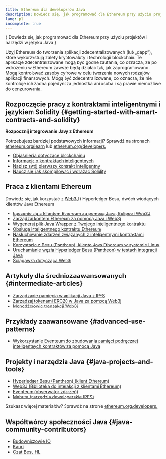 ```yaml
---
title: Ethereum dla deweloperów Java
description: Dowiedz się, jak programować dla Ethereum przy użyciu projektów i narzędzi w języku Java
lang: pl
incomplete: true
---
```


{
<FeaturedText>Dowiedz się, jak programować dla Ethereum przy użyciu projektów i narzędzi w języku Java</FeaturedText>
}

Użyj Ethereum do tworzenia aplikacji zdecentralizowanych (lub „dapp”), które wykorzystują zalety kryptowaluty i technologii blockchain. Te aplikacje zdecentralizowane mogą być godne zaufania, co oznacza, że ​​po wdrożeniu w Ethereum zawsze będą działać tak, jak zaprogramowano. Mogą kontrolować zasoby cyfrowe w celu tworzenia nowych rodzajów aplikacji finansowych. Mogą być zdecentralizowane, co oznacza, że ​​nie kontroluje ich żadna pojedyncza jednostka ani osoba i są prawie niemożliwe do cenzurowania.

## Rozpoczęcie pracy z kontraktami inteligentnymi i językiem Solidity \{#getting-started-with-smart-contracts-and-solidity}

**Rozpocznij integrowanie Javy z Ethereum**

Potrzebujesz bardziej podstawowych informacji? Sprawdź na stronach [ethereum.org/learn](/learn/) lub [ethereum.org/developers.](/developers/)

- [Objaśnienia dotyczące blockchainu](https://kauri.io/article/d55684513211466da7f8cc03987607d5/blockchain-explained)
- [Informacje o kontraktach inteligentnych](https://kauri.io/article/e4f66c6079e74a4a9b532148d3158188/ethereum-101-part-5-the-smart-contract)
- [Napisz swój pierwszy kontrakt inteligentny](https://kauri.io/article/124b7db1d0cf4f47b414f8b13c9d66e2/remix-ide-your-first-smart-contract)
- [Naucz się, jak skompilować i wdrażać Solidity](https://kauri.io/article/973c5f54c4434bb1b0160cff8c695369/understanding-smart-contract-compilation-and-deployment)

## Praca z klientami Ethereum

Dowiedz się, jak korzystać z [Web3J](https://github.com/web3j/web3j) i Hyperledger Besu, dwóch wiodących klientów Java Ethereum

- [Łączenie się z klientem Ethereum za pomocą Java, Eclipse i Web3J](https://kauri.io/article/b9eb647c47a546bc95693acc0be72546/connecting-to-an-ethereum-client-with-java-eclipse-and-web3j)
- [Zarządzaj kontem Ethereum za pomocą Java i Web3j](https://kauri.io/article/925d923e12c543da9a0a3e617be963b4/manage-an-ethereum-account-with-java-and-web3j)
- [Wygeneruj plik Java Wrapper z Twojego inteligentnego kontraktu](https://kauri.io/article/84475132317d4d6a84a2c42eb9348e4b/generate-a-java-wrapper-from-your-smart-contract)
- [Obsługa inteligentnego kontraktu Ethereum](https://kauri.io/article/14dc434d11ef4ee18bf7d57f079e246e/interacting-with-an-ethereum-smart-contract-in-java)
- [Nasłuchiwanie zdarzeń związanych z inteligentnymi kontraktami Ethereum](https://kauri.io/article/760f495423db42f988d17b8c145b0874/listening-for-ethereum-smart-contract-events-in-java)
- [Korzystanie z Besu (Pantheon), klienta Java Ethereum w systemie Linux](https://kauri.io/article/276dd27f1458443295eea58403fd6965/using-pantheon-the-java-ethereum-client-with-linux)
- [Uruchamianie węzła Hyperledger Besu (Pantheon) w testach integracji Java](https://kauri.io/article/7dc3ecc391e54f7b8cbf4e5fa0caf780/running-a-pantheon-node-in-java-integration-tests)
- [Ściągawka dotycząca Web3j](<https://kauri.io/web3j-cheat-sheet-(java-ethereum)/5dfa1ea941ac3d0001ce1d90/c>)

## Artykuły dla średniozaawansowanych \{#intermediate-articles}

- [Zarządzanie pamięcią w aplikacji Java z IPFS](https://kauri.io/article/3e8494f4f56f48c4bb77f1f925c6d926/managing-storage-in-a-java-application-with-ipfs)
- [Zarządzaj tokenami ERC20 w Java za pomocą Web3j](https://kauri.io/article/d13e911bbf624108b1d5718175a5e0a0/manage-erc20-tokens-in-java-with-web3j)
- [Menedżerowie transakcji Web3j](https://kauri.io/article/4cb780bb4d0846438d11885a25b6d7e7/web3j-transaction-managers)

## Przykłady zaawansowane \{#advanced-use-patterns}

- [Wykorzystanie Eventeum do zbudowania pamięci podręcznej inteligentnych kontraktów za pomocą Java](https://kauri.io/article/fe81ee9612eb4e5a9ab72790ef24283d/using-eventeum-to-build-a-java-smart-contract-data-cache)

## Projekty i narzędzia Java \{#java-projects-and-tools}

- [Hyperledger Besu (Pantheon) (klient Ethereum)](https://docs.pantheon.pegasys.tech/en/stable/)
- [Web3J (Biblioteka do interakcji z klientami Ethereum)](https://github.com/web3j/web3j)
- [Eventeum (obserwator zdarzeń)](https://github.com/ConsenSys/eventeum)
- [Mahuta (narzędzia deweloperskie IPFS)](https://github.com/ConsenSys/mahuta)

Szukasz więcej materiałów? Sprawdź na stronie [ethereum.org/developers.](/developers/)

## Współtwórcy społeczności Java \{#java-community-contributors}

- [Budowniczowie IO](https://io.builders)
- [Kauri](https://kauri.io)
- [Czat Besu HL](https://chat.hyperledger.org/channel/besu)
